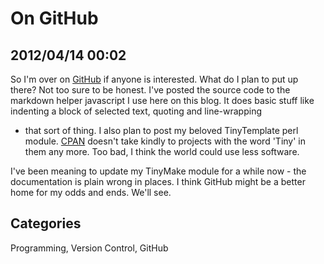 # On GitHub 

## 2012/04/14 00:02

So I'm over on [GitHub][1] if anyone is interested. What do I plan to 
put up there? Not too sure to be honest. I've posted the source code to 
the markdown helper javascript I use here on this blog. It does basic 
stuff like indenting a block of selected text, quoting and line-wrapping 
- that sort of thing. I also plan to post my beloved TinyTemplate perl 
module. [CPAN][2] doesn't take kindly to projects with the word 'Tiny' 
in them any more. Too bad, I think the world could use less software. 

I've been meaning to update my TinyMake module for a while now - the 
documentation is plain wrong in places. I think GitHub might be a better 
home for my odds and ends. We'll see.

[1]: https://github.com/walterhiggins
[2]: http://search.cpan.org/~walterh/

## Categories

Programming, Version Control, GitHub

